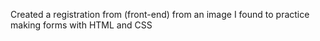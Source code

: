 Created a registration from (front-end) from an image I found to practice making forms with HTML and CSS

